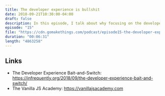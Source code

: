 ```yaml
---
title: The developer experience is bullshit
date: 2018-09-21T10:30:00-04:00
draft: false
description: In this episode, I talk about why focusing on the developer experience is a straw man that leads to more and more JS bloat and a worse user experience.
episode: "15"
file: "https://cdn.gomakethings.com/podcast/episode15-the-developer-experience-is-bullshit.mp3"
duration: "00:06:31"
length: "4863258"
---
```


## Links

- The Developer Experience Bait-and-Switch: https://infrequently.org/2018/09/the-developer-experience-bait-and-switch/
- The Vanilla JS Academy: https://vanillajsacademy.com
